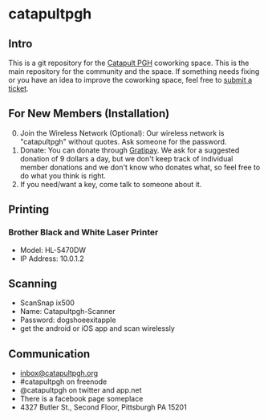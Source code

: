 # catapultpgh

## Intro
This is a git repository for the [Catapult PGH][1] coworking space. This is the main repository for the community and the space. If something needs fixing or you have an idea to improve the coworking space, feel free to [submit a ticket](https://github.com/catapultpgh/main/issues/new).

## For New Members (Installation)

0. Join the Wireless Network (Optional): Our wireless network is "catapultpgh" without quotes. Ask someone for the password.
1. Donate: You can donate through [Gratipay][2]. We ask for a suggested donation of 9 dollars a day, but we don't keep track of individual member donations and we don't know who donates what, so feel free to do what you think is right.
2. If you need/want a key, come talk to someone about it.

## Printing
### Brother Black and White Laser Printer

- Model: HL-5470DW
- IP Address: 10.0.1.2

## Scanning

- ScanSnap ix500
- Name: Catapultpgh-Scanner
- Password: dogshoeexitapple
- get the android or iOS app and scan wirelessly

## Communication
- inbox@catapultpgh.org
- #catapultpgh on freenode
- @catapultpgh on twitter and app.net
- There is a facebook page someplace
- 4327 Butler St., Second Floor, Pittsburgh PA 15201

[1]: http://catapultpgh.org
[2]: https://gratipay.com/catapultpgh/
